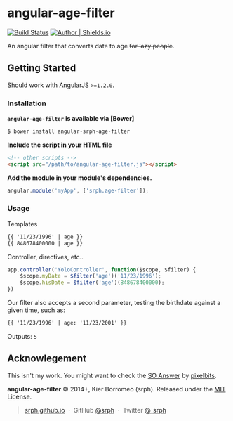 # angular-age-filter

[![Build Status](https://travis-ci.org/srph/angular-age-filter.svg)](https://travis-ci.org/srph/angular-age-filter)
[![Author | Shields.io](http://img.shields.io/badge/author-%40srph-blue.svg?style=flat-square)](http://twitter.com/_srph)

An angular filter that converts date to age <del>for lazy people</del>.

## Getting Started

Should work with AngularJS ```>=1.2.0```.

### Installation

**```angular-age-filter``` is available via [Bower]**

```js
$ bower install angular-srph-age-filter
```

**Include the script in your HTML file**

```html
<!-- other scripts -->
<script src="/path/to/angular-age-filter.js"></script>
```

**Add the module in your module's dependencies.**

```js
angular.module('myApp', ['srph.age-filter']);
```

### Usage

Templates

```html
{{ '11/23/1996' | age }}
{{ 848678400000 | age }}
```

Controller, directives, etc..

```js
app.controller('YoloController', function($scope, $filter) {
	$scope.myDate = $filter('age')('11/23/1996');
	$scope.hisDate = $filter('age')(848678400000);
})
```

Our filter also accepts a second parameter, testing the birthdate against a given time, such as:

```html
{{ '11/23/1996' | age: '11/23/2001' }}
```

Outputs: ```5```

## Acknowlegement

This isn't my work. You might want to check the [SO Answer](http://stackoverflow.com/questions/24883308/convert-birthday-to-age-in-angularjs) by [pixelbits](http://stackoverflow.com/users/3661630/pixelbits).

**angular-age-filter** © 2014+, Kier Borromeo (srph). Released under the [MIT](http://mit-license.org/) License.<br>

> [srph.github.io](http://srph.github.io) &nbsp;&middot;&nbsp;
> GitHub [@srph](https://github.com/srph) &nbsp;&middot;&nbsp;
> Twitter [@_srph](https://twitter.com/_srph)

[MIT]: http://mit-license.org/